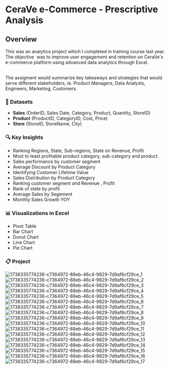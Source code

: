 # CeraVe e-Commerce - Prescriptive Analysis 

## Overview  
This was an analytics project which I completed in training course last year. The objective ‬ 
‭was to improve user engagement and retention on CeraVe's e-commerce platform using advanced‬
data analytics through Excel.  
‭


‬‭The assigment would summarize key takeaways and strategies that would serve different stakeholders, ie.  Product Managers, Data Analysts, Engineers, Marketing, Customers.
‭  
### 🔢 Datasets
- **Sales** (OrderID, Sales Date, Category, Product, Quantity, StoreID)
- **Product** (ProductID, CategoryID, Cost, Price)
- **Store** (StoreID, StoreName, City)


### 🔍 Key Insights  
- Ranking Regions, State, Sub-regions, State on Revenue, Profit
- Most to least profitable product category, sub-category and product.
- Sales performance by customer segment
- Average Discount by Product Category
- Identifying Customer Lifetime Value
- Sales Distribution by Product Category
- Ranking customer segment and Revenue , Profit
- Rank of state by profit
- Average Sales by Segement
- Monthly Sales Growth YOY

### 📊 Visualizations in Excel
- Pivot Table
- Bar Chart
- Donut Chart
- Line Chart
- Pie Chart


### 📋 Project
![1738335774236-c7364972-88eb-46c4-9829-7d9af6cf29ce_1](https://github.com/user-attachments/assets/5963bca0-96fb-4406-aec5-624a104a2966)
![1738335774236-c7364972-88eb-46c4-9829-7d9af6cf29ce_2](https://github.com/user-attachments/assets/a71ff08a-f4af-44f4-a2de-38d6bfc414f5)
![1738335774236-c7364972-88eb-46c4-9829-7d9af6cf29ce_3](https://github.com/user-attachments/assets/a3528102-d252-44da-a569-815a1a7d7ed6)
![1738335774236-c7364972-88eb-46c4-9829-7d9af6cf29ce_4](https://github.com/user-attachments/assets/4b4b8ddb-4aa2-4026-b4df-024f3c7de6a7)
![1738335774236-c7364972-88eb-46c4-9829-7d9af6cf29ce_5](https://github.com/user-attachments/assets/cb61f4ed-bbac-4ff5-95e7-da4f4d100898)
![1738335774236-c7364972-88eb-46c4-9829-7d9af6cf29ce_6](https://github.com/user-attachments/assets/58555d5c-3962-47ee-9d79-4cbd646d3ad7)
![1738335774236-c7364972-88eb-46c4-9829-7d9af6cf29ce_7](https://github.com/user-attachments/assets/40be136f-fe52-4cd1-85ad-b59f7429b1cb)
![1738335774236-c7364972-88eb-46c4-9829-7d9af6cf29ce_8](https://github.com/user-attachments/assets/b7c5c4e5-35f0-4b5a-bf29-24dd3aa7c373)
![1738335774236-c7364972-88eb-46c4-9829-7d9af6cf29ce_9](https://github.com/user-attachments/assets/f98ff7fc-33fb-4bd2-89ad-6b3270064bf5)
![1738335774236-c7364972-88eb-46c4-9829-7d9af6cf29ce_10](https://github.com/user-attachments/assets/d08c17a2-671d-41f5-bab1-92ebe0a0cc9f)
![1738335774236-c7364972-88eb-46c4-9829-7d9af6cf29ce_11](https://github.com/user-attachments/assets/457ea152-6292-45d8-b485-54e7b3e15d57)
![1738335774236-c7364972-88eb-46c4-9829-7d9af6cf29ce_12](https://github.com/user-attachments/assets/6f17c079-7ba8-4d52-802c-4cc47d05202c)
![1738335774236-c7364972-88eb-46c4-9829-7d9af6cf29ce_13](https://github.com/user-attachments/assets/d1ac195b-9491-45c8-b639-802d478a051b)
![1738335774236-c7364972-88eb-46c4-9829-7d9af6cf29ce_14](https://github.com/user-attachments/assets/24b6e4b5-4e78-4d7e-8c81-461599f92671)
![1738335774236-c7364972-88eb-46c4-9829-7d9af6cf29ce_15](https://github.com/user-attachments/assets/bffeda47-6161-4fa2-8729-ba664c5f0035)
![1738335774236-c7364972-88eb-46c4-9829-7d9af6cf29ce_16](https://github.com/user-attachments/assets/e7ba0790-1c3e-4c83-b109-49a835aed778)
![1738335774236-c7364972-88eb-46c4-9829-7d9af6cf29ce_17](https://github.com/user-attachments/assets/72afd938-77fc-4eea-a445-75ea314ae7a7)

